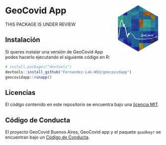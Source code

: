 
# GeoCovid App <img src="inst/www/imagenes/geocovid_logo.png" align="right" height="150" />

<!-- README.md is generated from README.Rmd. Please edit that file -->
<!-- badges: start -->
<!-- badges: end -->

THIS PACKAGE IS UNDER REVIEW

## Instalación

Si queres instalar una versión de GeoCovid App podes hacerlo ejecutando
el siguiente código en R:

``` r
# install.packages("devtools")
devtools::install_github("Fernandez-Lab-WSU/geocovidapp")
geocovidapp::runapp()
```

## Licencias

El código contenido en este repositorio se encuentra bajo una [licencia
MIT](https://github.com/Fernandez-Lab-WSU/geocovidapp/blob/main/LICENSE.md).

## Código de Conducta

El proyecto GeoCovid Buenos Aires, GeoCovid app y el paquete `quadkeyr`
se encuentran bajo un [Código de
Conducta](https://www.contributor-covenant.org/es/version/1/4/code-of-conduct/).
